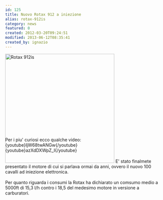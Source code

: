 ```yaml
---
id: 125
title: Nuovo Rotax 912 a iniezione
alias: rotax-912is
category: news
featured: 0
created: 2012-03-20T09:24:51
modified: 2013-06-12T08:35:41
created_by: ignazio
---
```

<div style="height: 250px;">
 <img alt="Rotax 912is" border="0" class="baiaimgleft" src="http://www.flyrotax.com/portaldata/12/Moduledata/584/sv_79_2_1.jpg" width="350px"/>
 E' stato finalmete presentato il motore di cui si parlava ormai da anni, ovvero il nuovo 100 cavalli ad iniezione elettronica.
 <br/>
 <br/>
 Per quanto riguarda i consumi la Rotax ha dichiarato un comsumo medio a 5000ft di 15,3 l/h contro i 18,5 del medesimo motore in versione a carburatori.
</div>
<div>
 <br/>
 Per i piu' curiosi ecco qualche video:
 <br/>
 {youtube}IjW68twANGw{/youtube}
 <br/>
 {youtube}azXdDXWpZ_I{/youtube}
</div>
